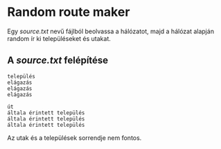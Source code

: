 # Random route maker

Egy *source.txt* nevű fájlból beolvassa a hálózatot, majd a hálózat alapján random ír ki településeket és utakat.

## A *source.txt* felépítése

```
település
elágazás
elágazás
elágazás

út
általa érintett település
általa érintett település
általa érintett település
```

Az utak és a települések sorrendje nem fontos.
